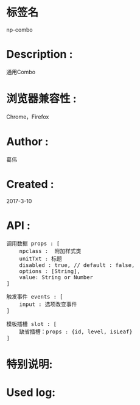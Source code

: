# 标签名
np-combo

# Description :
通用Combo

# 浏览器兼容性 :
Chrome，Firefox 

# Author :
葛伟

# Created :
2017-3-10

# API :

<pre>
调用数据 props : [
	npclass :  附加样式类
	unitTxt : 标题
	disabled : true, // default : false,
	options : [String], 
	value: String or Number
]

触发事件 events : [ 
	input : 选项改变事件
]

模板插槽 slot : [ 
	缺省插槽：props : {id, level, isLeaf}
]
</pre>

# 特别说明:

# Used log: 
